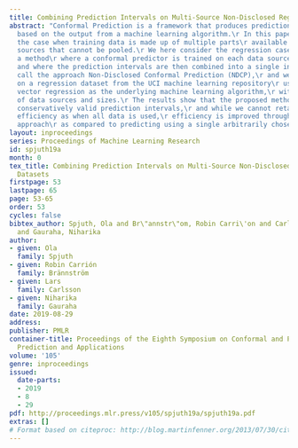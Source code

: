 ```yaml
---
title: Combining Prediction Intervals on Multi-Source Non-Disclosed Regression Datasets
abstract: "Conformal Prediction is a framework that produces prediction intervals\r
  based on the output from a machine learning algorithm.\r In this paper we explore
  the case when training data is made up of multiple parts\r available in different
  sources that cannot be pooled.\r We here consider the regression case and propose
  a method\r where a conformal predictor is trained on each data source independently,\r
  and where the prediction intervals are then combined into a single interval.\r We
  call the approach Non-Disclosed Conformal Prediction (NDCP),\r and we evaluate it
  on a regression dataset from the UCI machine learning repository\r using support
  vector regression as the underlying machine learning algorithm,\r with varying number
  of data sources and sizes.\r The results show that the proposed method produces
  conservatively valid prediction intervals,\r and while we cannot retain the same
  efficiency as when all data is used,\r efficiency is improved through the proposed
  approach\r as compared to predicting using a single arbitrarily chosen source."
layout: inproceedings
series: Proceedings of Machine Learning Research
id: spjuth19a
month: 0
tex_title: Combining Prediction Intervals on Multi-Source Non-Disclosed Regression
  Datasets
firstpage: 53
lastpage: 65
page: 53-65
order: 53
cycles: false
bibtex_author: Spjuth, Ola and Br\"annstr\"om, Robin Carri\'on and Carlsson, Lars
  and Gauraha, Niharika
author:
- given: Ola
  family: Spjuth
- given: Robin Carrión
  family: Brännström
- given: Lars
  family: Carlsson
- given: Niharika
  family: Gauraha
date: 2019-08-29
address: 
publisher: PMLR
container-title: Proceedings of the Eighth Symposium on Conformal and Probabilistic
  Prediction and Applications
volume: '105'
genre: inproceedings
issued:
  date-parts:
  - 2019
  - 8
  - 29
pdf: http://proceedings.mlr.press/v105/spjuth19a/spjuth19a.pdf
extras: []
# Format based on citeproc: http://blog.martinfenner.org/2013/07/30/citeproc-yaml-for-bibliographies/
---
```


